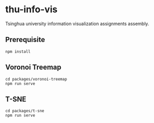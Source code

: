 # thu-info-vis
Tsinghua university information visualization assignments assembly.

## Prerequisite

```shell
npm install
```

## Voronoi Treemap

```shell
cd packages/voronoi-treemap
npm run serve
```

## T-SNE

```shell
cd packages/t-sne
npm run serve
```
